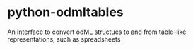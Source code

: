 # python-odmltables
An interface to convert odML structues to and from table-like representations, such as spreadsheets
